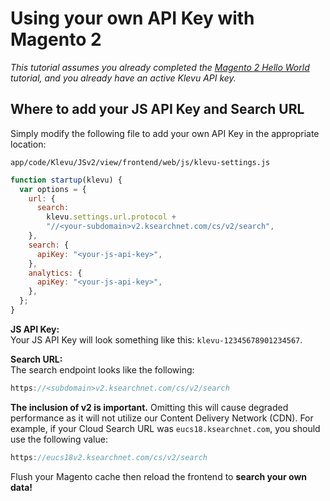# Using your own API Key with Magento 2

_This tutorial assumes you already completed the
[Magento 2 Hello World](/getting-started/1-hello-world/magento2)
tutorial, and you already have an active Klevu API key._

## Where to add your JS API Key and Search URL

Simply modify the following file to add your own API Key in the appropriate location:

`app/code/Klevu/JSv2/view/frontend/web/js/klevu-settings.js`

```js
function startup(klevu) {
  var options = {
    url: {
      search:
        klevu.settings.url.protocol +
        "//<your-subdomain>v2.ksearchnet.com/cs/v2/search",
    },
    search: {
      apiKey: "<your-js-api-key>",
    },
    analytics: {
      apiKey: "<your-js-api-key>",
    },
  };
}
```

**JS API Key:**  
Your JS API Key will look something like this: `klevu-12345678901234567`.

**Search URL:**  
The search endpoint looks like the following:

```js
https://<subdomain>v2.ksearchnet.com/cs/v2/search
```

**The inclusion of v2 is important.** Omitting this will cause degraded performance as it will not utilize our Content Delivery Network (CDN). For example, if your Cloud Search URL was `eucs18.ksearchnet.com`, you should use the following value:

```js
https://eucs18v2.ksearchnet.com/cs/v2/search
```

Flush your Magento cache then reload the frontend to **search your own data!**
